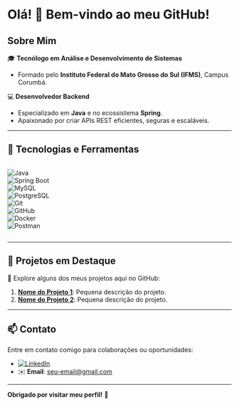 # Olá! 👋 Bem-vindo ao meu GitHub!  

## Sobre Mim  
🎓 **Tecnólogo em Análise e Desenvolvimento de Sistemas**  
- Formado pelo **Instituto Federal do Mato Grosso do Sul (IFMS)**, Campus Corumbá.  

💻 **Desenvolvedor Backend**  
- Especializado em **Java** e no ecossistema **Spring**.  
- Apaixonado por criar APIs REST eficientes, seguras e escaláveis.  

---

## 🚀 Tecnologias e Ferramentas  

<div style="display: flex; align-items: center; gap: 10px; flex-wrap: wrap;">

![Java](https://img.shields.io/badge/Java-%23ED8B00.svg?style=for-the-badge&logo=java&logoColor=white)  
![Spring Boot](https://img.shields.io/badge/Spring%20Boot-%236DB33F.svg?style=for-the-badge&logo=spring&logoColor=white)  
![MySQL](https://img.shields.io/badge/MySQL-%2300f.svg?style=for-the-badge&logo=mysql&logoColor=white)  
![PostgreSQL](https://img.shields.io/badge/PostgreSQL-%23336791.svg?style=for-the-badge&logo=postgresql&logoColor=white)  
![Git](https://img.shields.io/badge/Git-%23F05033.svg?style=for-the-badge&logo=git&logoColor=white)  
![GitHub](https://img.shields.io/badge/GitHub-%23121011.svg?style=for-the-badge&logo=github&logoColor=white)  
![Docker](https://img.shields.io/badge/Docker-%230db7ed.svg?style=for-the-badge&logo=docker&logoColor=white)  
![Postman](https://img.shields.io/badge/Postman-%23FF6C37.svg?style=for-the-badge&logo=postman&logoColor=white)  

</div>

---

## 🌟 Projetos em Destaque  
🔗 Explore alguns dos meus projetos aqui no GitHub:  
1. **[Nome do Projeto 1](link_projeto)**: Pequena descrição do projeto.  
2. **[Nome do Projeto 2](link_projeto)**: Pequena descrição do projeto.  

---

## 📫 Contato  
Entre em contato comigo para colaborações ou oportunidades:  
- [![LinkedIn](https://img.shields.io/badge/LinkedIn-%230077B5.svg?style=for-the-badge&logo=linkedin&logoColor=white)](https://linkedin.com/in/seu-linkedin)  
- ✉️ **Email**: seu-email@gmail.com  

---

**Obrigado por visitar meu perfil!** 🚀  

